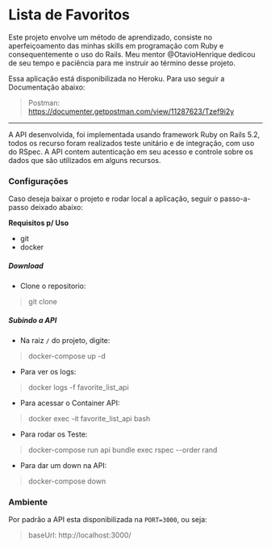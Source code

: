 # Lista de Favoritos

Este projeto envolve um método de aprendizado, consiste no aperfeiçoamento das minhas skills em programação com Ruby e consequentemente o uso do Rails. Meu mentor @OtavioHenrique dedicou de seu tempo e paciência para me instruir ao término desse projeto.

Essa aplicação está disponibilizada no Heroku. Para uso seguir a Documentação abaixo:
> Postman: https://documenter.getpostman.com/view/11287623/Tzef9i2y

___

A API desenvolvida, foi implementada usando framework Ruby on Rails 5.2, todos os recurso foram realizados teste unitário e de integração, com uso do RSpec. A API contem autenticação em seu acesso e controle sobre os dados que são utilizados em alguns recursos. 

### Configurações

Caso deseja baixar o projeto e rodar local a aplicação, seguir o passo-a-passo deixado abaixo:

**Requisitos p/ Uso**
* git
* docker

##### Download 
* Clone o repositorio:
> git clone

##### Subindo a API
* Na raiz `/` do projeto, digite:
> docker-compose up -d

* Para ver os logs:
> docker logs -f favorite_list_api

* Para acessar o Container API:
> docker exec -it favorite_list_api bash

* Para rodar os Teste:
> docker-compose run api bundle exec rspec --order rand 

* Para dar um down na API:
> docker-compose down

### Ambiente

Por padrão a API esta disponibilizada na `PORT=3000`, ou seja:
> baseUrl: http://localhost:3000/
